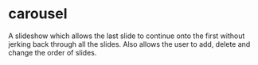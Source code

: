 # carousel
A slideshow which allows the last slide to continue onto the first without jerking back through all the slides. Also allows the user to add, delete and change the order of slides.
